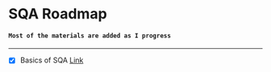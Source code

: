 # SQA Roadmap
#### `Most of the materials are added as I progress`
---

- [X] Basics of SQA [Link][Link1]















<!-- Links are separeated with referance. -->
[Link1]: (https://www.mygreatlearning.com/academy/courses/5444842/43771#?utm_source=share_with_friends)